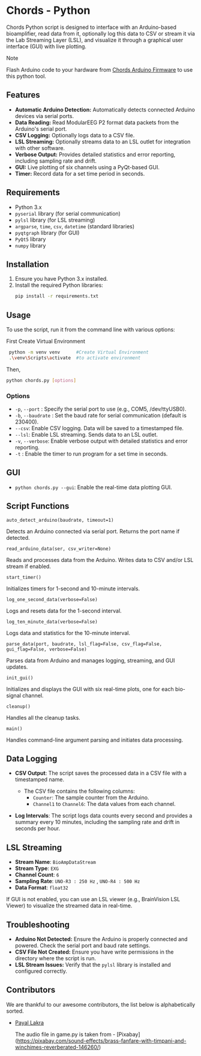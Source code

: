 # Chords - Python

Chords Python script is designed to interface with an Arduino-based bioamplifier, read data from it, optionally log this data to CSV or stream it via the Lab Streaming Layer (LSL), and visualize it through a graphical user interface (GUI) with live plotting.

> [!NOTE]
> Flash Arduino code to your hardware from [Chords Arduino Firmware](https://github.com/upsidedownlabs/Chords-Arduino-Firmware) to use this python tool.

## Features

- **Automatic Arduino Detection:** Automatically detects connected Arduino devices via serial ports.
- **Data Reading:** Read  ModularEEG P2 format data packets from the Arduino's serial port.
- **CSV Logging:** Optionally logs data to a CSV file.
- **LSL Streaming:** Optionally streams data to an LSL outlet for integration with other software.
- **Verbose Output:** Provides detailed statistics and error reporting, including sampling rate and drift.
- **GUI:** Live plotting of six channels using a PyQt-based GUI.
- **Timer:** Record data for a set time period in seconds.

## Requirements

-  Python 3.x
- `pyserial` library (for serial communication)
- `pylsl` library (for LSL streaming)
- `argparse`, `time`, `csv`, `datetime` (standard libraries)
- `pyqtgraph` library (for GUI)
- `PyQt5` library
- `numpy` library

## Installation

1. Ensure you have Python 3.x installed.
2. Install the required Python libraries:
    ```bash
    pip install -r requirements.txt
    ```

## Usage

To use the script, run it from the command line with various options:

First Create Virtual Environment

  ```bash
   python -m venv venv      #Create Virtual Environment
   .\venv\Scripts\activate  #to activate environment 
  ```
Then,

  ```bash
  python chords.py [options]
  ```

### Options

- `-p`, `--port` <port>: Specify the serial port to use (e.g., COM5, /dev/ttyUSB0).
- `-b`, `--baudrate` <baudrate>: Set the baud rate for serial communication (default is 230400).
- `--csv`: Enable CSV logging. Data will be saved to a timestamped file.
- `--lsl`: Enable LSL streaming. Sends data to an LSL outlet.
- `-v`, `--verbose`: Enable verbose output with detailed statistics and error reporting.
- `-t` : Enable the timer to run program for a set time in seconds.

## GUI
- `python chords.py --gui`: Enable the real-time data plotting GUI.

## Script Functions

 `auto_detect_arduino(baudrate, timeout=1)`

Detects an Arduino connected via serial port. Returns the port name if detected.

`read_arduino_data(ser, csv_writer=None)`

Reads and processes data from the Arduino. Writes data to CSV and/or LSL stream if enabled.

 `start_timer()`

Initializes timers for 1-second and 10-minute intervals.

 `log_one_second_data(verbose=False)`

Logs and resets data for the 1-second interval.

 `log_ten_minute_data(verbose=False)`

Logs data and statistics for the 10-minute interval.

 `parse_data(port, baudrate, lsl_flag=False, csv_flag=False, gui_flag=False, verbose=False)`

Parses data from Arduino and manages logging, streaming, and GUI updates.

 `init_gui()`

Initializes and displays the GUI with six real-time plots, one for each bio-signal channel.

`cleanup()`

Handles all the cleanup tasks.

 `main()`

Handles command-line argument parsing and initiates data processing.

## Data Logging

- **CSV Output**: The script saves the processed data in a CSV file with a timestamped name.
  - The CSV file contains the following columns:
    - `Counter`: The sample counter from the Arduino.
    - `Channel1` to `Channel6`: The data values from each channel.

- **Log Intervals**: The script logs data counts every second and provides a summary every 10 minutes, including the sampling rate and drift in seconds per hour.

## LSL Streaming

- **Stream Name**: `BioAmpDataStream`
- **Stream Type**: `EXG`
- **Channel Count**: `6`
- **Sampling Rate**: `UNO-R3 : 250 Hz` , `UNO-R4 : 500 Hz`
- **Data Format**: `float32`

If GUI is not enabled, you can use an LSL viewer (e.g., BrainVision LSL Viewer) to visualize the streamed data in real-time.

## Troubleshooting

- **Arduino Not Detected:** Ensure the Arduino is properly connected and powered. Check the serial port and baud rate settings.
- **CSV File Not Created:** Ensure you have write permissions in the directory where the script is run.
- **LSL Stream Issues:** Verify that the `pylsl` library is installed and configured correctly.

## Contributors

We are thankful to our awesome contributors, the list below is alphabetically sorted.

- [Payal Lakra](https://github.com/payallakra)

  The audio file in game.py is taken from - [Pixabay]
  (https://pixabay.com/sound-effects/brass-fanfare-with-timpani-and-winchimes-reverberated-146260/)